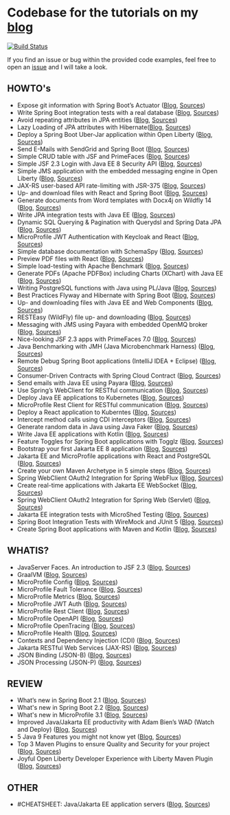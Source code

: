 # Codebase for the tutorials on my [blog](https://rieckpil.de/#/blog)

[![Build Status](https://travis-ci.com/rieckpil/blog-tutorials.svg?branch=master)](https://travis-ci.com/rieckpil/blog-tutorials)

If you find an issue or bug within the provided code examples, feel free to open an [issue](https://github.com/rieckpil/blog-tutorials/issues) and I will take a look.

## HOWTO's

* Expose git information with Spring Boot’s Actuator ([Blog](https://rieckpil.de/howto-expose-git-information-with-spring-boots-actuator/), [Sources](https://github.com/rieckpil/blog-tutorials/tree/master/expose-git-information-actuator))
* Write Spring Boot integration tests with a real database ([Blog](https://rieckpil.de/howto-write-spring-boot-integration-tests-with-a-real-database/), [Sources](https://github.com/rieckpil/blog-tutorials/tree/master/testcontainers))
* Avoid repeating attributes in JPA entities ([Blog](https://rieckpil.de/howto-avoid-repeating-attributes-in-jpa-entities/), [Sources](https://github.com/rieckpil/blog-tutorials/tree/master/avoid-repeating-attributes-in-jpa-entities))
* Lazy Loading of JPA attributes with Hibernate([Blog](https://rieckpil.de/how-to-lazy-loading-of-jpa-attributes-with-hibernate/), [Sources](https://github.com/rieckpil/blog-tutorials/tree/master/lazy-loading-of-jpa-attributes-with-hibernate))
* Deploy a Spring Boot Uber-Jar application within Open Liberty ([Blog](https://rieckpil.de/howto-run-spring-boot-uber-jar-application-within-open-liberty/), [Sources](https://github.com/rieckpil/blog-tutorials/tree/master/spring-boot-with-open-liberty/))
* Send E-Mails with SendGrid and Spring Boot ([Blog](https://rieckpil.de/howto-send-e-mails-with-sendgrid-and-spring-boot/), [Sources](https://github.com/rieckpil/blog-tutorials/tree/master/send-emails-with-sendgrid-and-spring-boot))
* Simple CRUD table with JSF and PrimeFaces ([Blog](https://rieckpil.de/howto-simple-crud-table-with-jsf-2-3-and-primefaces/), [Sources](https://github.com/rieckpil/blog-tutorials/tree/master/simple-crud-table-with-jsf-and-primefaces))
* Simple JSF 2.3 Login with Java EE 8 Security API ([Blog](https://rieckpil.de/howto-simple-form-based-authentication-for-jsf-2-3-with-java-ee-8-security-api/), [Sources](https://github.com/rieckpil/blog-tutorials/tree/master/jsf-simple-login-with-java-ee-security-api))
* Simple JMS application with the embedded messaging engine in Open Liberty ([Blog](https://rieckpil.de/howto-simple-jms-application-with-the-embedded-messaging-engine-in-open-liberty/), [Sources](https://github.com/rieckpil/blog-tutorials/tree/master/embedded-messaging-engine-open-liberty))
* JAX-RS user-based API rate-limiting with JSR-375 ([Blog](https://rieckpil.de/howto-jax-rs-user-based-rate-limiting-with-jsr-375/), [Sources](https://github.com/rieckpil/blog-tutorials/tree/master/jax-rs-api-rate-limiting-with-jsr-375))
* Up- and download files with React and Spring Boot ([Blog](https://rieckpil.de/howto-up-and-download-files-with-react-and-spring-boot/), [Sources](https://github.com/rieckpil/blog-tutorials/tree/master/spring-boot-uploading-and-downloading-files-with-react))
* Generate documents from Word templates with Docx4j on Wildfly 14
([Blog](https://rieckpil.de/howto-generate-documents-from-word-templates-with-docx4j-on-wildfly-14/), [Sources](https://github.com/rieckpil/blog-tutorials/tree/master/generate-documents-from-word-templates-with-docx4j-on-wildfly14))
* Write JPA integration tests with Java EE ([Blog](https://rieckpil.de/howto-jpa-integration-tests-with-java-ee/), [Sources](https://github.com/rieckpil/blog-tutorials/tree/master/jpa-integration-tests-java-ee))
* Dynamic SQL Querying & Pagination with Querydsl and Spring Data JPA
([Blog](https://rieckpil.de/howto-dynamic-sql-querying-pagination-with-querydsl-and-spring-data-jpa), [Sources](https://github.com/rieckpil/blog-tutorials/tree/master/dynamic-sql-querying-with-pagination))
* MicroProfile JWT Authentication with Keycloak and React
([Blog](https://rieckpil.de/howto-microprofile-jwt-authentication-with-keycloak-and-react/), [Sources](https://github.com/rieckpil/blog-tutorials/tree/master/microprofile-jwt-keycloak-auth))
* Simple database documentation with SchemaSpy
([Blog](https://rieckpil.de/howto-simple-database-documentation-with-schemaspy/), [Sources](https://github.com/rieckpil/blog-tutorials/tree/master/simple-database-documentation-with-schema-spy))
* Preview PDF files with React
([Blog](https://rieckpil.de/howto-pdf-preview-with-react/), [Sources](https://github.com/rieckpil/blog-tutorials/tree/master/pdf-preview-react))
* Simple load-testing with Apache Benchmark
([Blog](https://rieckpil.de/howto-simple-load-testing-with-apache-benchmark/), [Sources](https://github.com/rieckpil/blog-tutorials/tree/master/load-testing-your-application))
* Generate PDFs (Apache PDFBox) including Charts (XChart) with Java EE
([Blog](https://rieckpil.de/howto-generate-pdfs-apache-pdfbox-including-charts-xchart-with-java-ee/), [Sources](https://github.com/rieckpil/blog-tutorials/tree/master/charts-in-pdf-java-ee))
* Writing PostgreSQL functions with Java using PL/Java
([Blog](https://rieckpil.de/howto-writing-postgresql-functions-with-java-using-pl-java/), [Sources](https://github.com/rieckpil/blog-tutorials/tree/master/running-java-within-postgres))
* Best Practices Flyway and Hibernate with Spring Boot ([Blog](https://rieckpil.de/howto-best-practices-for-flyway-and-hibernate-with-spring-boot/), [Sources](https://github.com/rieckpil/blog-tutorials/tree/master/spring-boot-hibernate-flyway-best-practices))
* Up- and downloading files with Java EE and Web Components ([Blog](https://rieckpil.de/howto-up-and-download-files-with-java-ee-and-web-components/), [Sources](https://github.com/rieckpil/blog-tutorials/tree/master/java-ee-uploading-and-downloading-files-with-web-components))
* RESTEasy (WildFly) file up- and downloading ([Blog](https://rieckpil.de/howto-resteasy-wildfly-jax-rs-2-1-file-up-and-downloading/), [Sources](https://github.com/rieckpil/blog-tutorials/tree/master/rest-easy-file-uploading-and-downloading))
* Messaging with JMS using Payara with embedded OpenMQ broker ([Blog](https://rieckpil.de/howto-messaging-with-jms-using-payara-with-embedded-openmq-broker/), [Sources](https://github.com/rieckpil/blog-tutorials/tree/master/messaging-with-jms-using-payara))
* Nice-looking JSF 2.3 apps with PrimeFaces 7.0 ([Blog](https://rieckpil.de/howto-create-nice-looking-jsf-2-3-applications-with-primefaces-7-0), [Sources](https://github.com/rieckpil/blog-tutorials/tree/master/nice-looking-jsf-apps-with-prime-faces-7))
* Java Benchmarking with JMH (Java Microbenchmark Harness) ([Blog](https://rieckpil.de/howto-java-benchmarking-with-jmh-java-microbenchmark-harness/), [Sources](https://github.com/rieckpil/blog-tutorials/tree/master/java-benchmarking-with-jmh))
* Remote Debug Spring Boot applications (IntelliJ IDEA + Eclipse) ([Blog](https://rieckpil.de/howto-remote-debug-spring-boot-applications-intellij-idea-eclipse/), [Sources](https://github.com/rieckpil/blog-tutorials/tree/master/remote-debugging-spring-boot-application))
* Consumer-Driven Contracts with Spring Cloud Contract ([Blog](https://rieckpil.de/howto-consumer-driven-contracts-with-spring-cloud-contract/), [Sources](https://github.com/rieckpil/blog-tutorials/tree/master/consumer-driven-contracts-with-spring-cloud-contract))
* Send emails with Java EE using Payara ([Blog](https://rieckpil.de/howto-send-emails-with-java-ee-using-payara), [Sources](https://github.com/rieckpil/blog-tutorials/tree/master/java-ee-sending-mails))
* Use Spring’s WebClient for RESTful communication ([Blog](https://rieckpil.de/howto-use-springs-webclient-for-restful-communication/), [Sources](https://github.com/rieckpil/blog-tutorials/tree/master/spring-web-client-demo))
* Deploy Java EE applications to Kubernetes ([Blog](https://rieckpil.de/howto-deploy-java-ee-applications-to-kubernetes), [Sources](https://github.com/rieckpil/blog-tutorials/tree/master/java-ee-kubernetes-deployment))
* MicroProfile Rest Client for RESTful communication ([Blog](https://rieckpil.de/howto-microprofile-rest-client-for-restful-communication/), [Sources](https://github.com/rieckpil/blog-tutorials/tree/master/microprofile-rest-client-for-restful-communication))
* Deploy a React application to Kuberntes ([Blog](https://dev.to/rieckpil/deploy-a-react-application-to-kubernetes-in-5-easy-steps-516j), [Sources](https://github.com/rieckpil/blog-tutorials/tree/master/react-app-kubernetes))
* Intercept method calls using CDI interceptors ([Blog](https://rieckpil.de/howto-intercept-method-calls-using-cdi-interceptors/), [Sources](https://github.com/rieckpil/blog-tutorials/tree/master/intercept-methods-with-cdi-interceptors))
* Generate random data in Java using Java Faker ([Blog](https://rieckpil.de/howto-generate-random-data-in-java-using-java-faker/), [Sources](https://github.com/rieckpil/blog-tutorials/tree/master/random-data-in-java-using-java-faker))
* Write Java EE applications with Kotlin ([Blog](https://rieckpil.de/howto-write-java-ee-applications-with-kotlin/), [Sources](https://github.com/rieckpil/blog-tutorials/tree/master/java-ee-with-kotlin))
* Feature Toggles for Spring Boot applications with Togglz ([Blog](https://rieckpil.de/howto-feature-toggles-for-spring-boot-applications-with-togglz/), [Sources](https://github.com/rieckpil/blog-tutorials/tree/master/spring-boot-feature-toggles-with-togglz))
* Bootstrap your first Jakarta EE 8 application ([Blog](https://rieckpil.de/howto-bootstrap-your-first-jakarta-ee-8-application/), [Sources](https://github.com/rieckpil/blog-tutorials/tree/master/bootstrap-jakarta-ee-8-application))
* Jakarta EE and MicroProfile applications with React and PostgreSQL ([Blog](https://rieckpil.de/jakarta-ee-and-microprofile-applications-with-react-and-postgresql), [Sources](https://github.com/rieckpil/blog-tutorials/tree/master/guide-to-jakarta-ee-with-react-and-postgresql))
* Create your own Maven Archetype in 5 simple steps ([Blog](https://rieckpil.de/create-your-own-maven-archetype-in-5-simple-steps/), [Sources](https://github.com/rieckpil/blog-tutorials/tree/master/custom-maven-archetype))
* Spring WebClient OAuth2 Integration for Spring WebFlux ([Blog](https://rieckpil.de/spring-webclient-oauth2-integration-using-github-as-an-example/), [Sources](https://github.com/rieckpil/blog-tutorials/tree/master/spring-web-client-oauth2-reactive-stack))
* Create real-time applications with Jakarta EE WebSocket ([Blog](https://rieckpil.de/create-real-time-applications-with-jakarta-ee-websocket/), [Sources](https://github.com/rieckpil/blog-tutorials/tree/master/websockets-with-jakarta-ee))
* Spring WebClient OAuth2 Integration for Spring Web (Servlet) ([Blog](https://rieckpil.de/spring-webclient-oauth2-integration-for-spring-web-servlet/), [Sources](https://github.com/rieckpil/blog-tutorials/tree/master/spring-web-client-oauth2-servlet-stack))
* Jakarta EE integration tests with MicroShed Testing ([Blog](https://rieckpil.de/jakarta-ee-integration-tests-with-microshed-testing/), [Sources](https://github.com/rieckpil/blog-tutorials/tree/master/review-microshed-testing))
* Spring Boot Integration Tests with WireMock and JUnit 5 ([Blog](https://rieckpil.de/spring-boot-integration-tests-with-wiremock-and-junit-5/), [Sources](https://github.com/rieckpil/blog-tutorials/tree/master/spring-boot-integration-tests-wiremock))
* Create Spring Boot applications with Maven and Kotlin ([Blog](https://rieckpil.de/create-spring-boot-applications-with-maven-and-kotlin/), [Sources](https://github.com/rieckpil/blog-tutorials/tree/master/spring-boot-with-maven))

## WHATIS?

* JavaServer Faces. An introduction to JSF 2.3 ([Blog](https://rieckpil.de/whatis-java-server-faces-an-introduction-to-jsf-2-3/), [Sources](https://github.com/rieckpil/blog-tutorials/tree/master/hello-world-jsf-2.3))
* GraalVM ([Blog](https://rieckpil.de/whatis-graalvm/), [Sources](https://github.com/rieckpil/blog-tutorials/tree/master/graalvm-intro))
* MicroProfile Config ([Blog](https://rieckpil.de/whatis-eclipse-microprofile-config/), [Sources](https://github.com/rieckpil/getting-started-with-eclipse-microprofile/tree/master/microprofile-config))
* MicroProfile Fault Tolerance ([Blog](https://rieckpil.de/whatis-eclipse-microprofile-fault-tolerance/), [Sources](https://github.com/rieckpil/getting-started-with-eclipse-microprofile/tree/master/microprofile-fault-tolerance))
* MicroProfile Metrics ([Blog](https://rieckpil.de/whatis-eclipse-microprofile-metrics/), [Sources](https://github.com/rieckpil/getting-started-with-eclipse-microprofile/tree/master/microprofile-metrics))
* MicroProfile JWT Auth ([Blog](https://rieckpil.de/whatis-eclipse-microprofile-jwt-auth/), [Sources](https://github.com/rieckpil/getting-started-with-eclipse-microprofile/tree/master/microprofile-jwt-auth))
* MicroProfile Rest Client ([Blog](https://rieckpil.de/whatis-eclipse-microprofile-rest-client/), [Sources](https://github.com/rieckpil/getting-started-with-eclipse-microprofile/tree/master/microprofile-rest-client))
* MicroProfile OpenAPI ([Blog](https://rieckpil.de/whatis-eclipse-microprofile-openapi/), [Sources](https://github.com/rieckpil/getting-started-with-eclipse-microprofile/tree/master/microprofile-open-api))
* MicroProfile OpenTracing ([Blog](https://rieckpil.de/whatis-eclipse-microprofile-opentracing/), [Sources](https://github.com/rieckpil/getting-started-with-eclipse-microprofile/tree/master/microprofile-open-tracing))
* MicroProfile Health ([Blog](https://rieckpil.de/whatis-eclipse-microprofile-health/), [Sources](https://github.com/rieckpil/getting-started-with-eclipse-microprofile/tree/master/microprofile-health))
* Contexts and Dependency Injection (CDI) ([Blog](https://rieckpil.de/whatis-contexts-and-dependency-injection-cdi/), [Sources](https://github.com/rieckpil/getting-started-with-eclipse-microprofile/tree/master/cdi))
* Jakarta RESTful Web Services (JAX-RS) ([Blog](https://rieckpil.de/whatis-jakarta-restful-web-services-jax-rs/), [Sources](https://github.com/rieckpil/getting-started-with-eclipse-microprofile/tree/master/jax-rs))
* JSON Binding (JSON-B) ([Blog](https://rieckpil.de/whatis-json-binding-json-b/), [Sources](https://github.com/rieckpil/getting-started-with-eclipse-microprofile/tree/master/json-b))
* JSON Processing (JSON-P) ([Blog](https://rieckpil.de/whatis-json-processing-json-p/), [Sources](https://github.com/rieckpil/getting-started-with-eclipse-microprofile/tree/master/json-p))

## REVIEW

* What’s new in Spring Boot 2.1 ([Blog](https://rieckpil.de/review-whats-new-in-spring-boot-2-1/), [Sources](https://github.com/rieckpil/blog-tutorials/tree/master/whats-new-in-spring-boot-2.1))
* What's new in Spring Boot 2.2 ([Blog](https://rieckpil.de/review-whats-new-in-spring-boot-2-2/), [Sources](https://github.com/rieckpil/blog-tutorials/tree/master/whats-new-in-spring-boot-2.2.))
* What's new in MicroProfile 3.1 ([Blog](https://rieckpil.de/review-whats-new-in-microprofile-3-1/), [Sources](https://github.com/rieckpil/blog-tutorials/tree/master/whats-new-in-microprofile-3.1))
* Improved Java/Jakarta EE productivity with Adam Bien’s WAD (Watch and Deploy) ([Blog](https://rieckpil.de/review-improved-java-jakarta-ee-productivity-with-adam-biens-wad-watch-and-deploy/), [Sources](https://github.com/rieckpil/blog-tutorials/tree/master/improved-java-ee-productivity-with-wad))
* 5 Java 9 Features you might not know yet ([Blog](https://rieckpil.de/review-5-java-9-features-you-might-not-know-yet/), [Sources](https://github.com/rieckpil/blog-tutorials/tree/master/five-java-9-features))
* Top 3 Maven Plugins to ensure Quality and Security for your project ([Blog](https://rieckpil.de/top-3-maven-plugins-to-ensure-quality-and-security-for-your-project/), [Sources](https://github.com/rieckpil/blog-tutorials/tree/master/maven-plugins-to-ensure-quality))
* Joyful Open Liberty Developer Experience with Liberty Maven Plugin ([Blog](https://rieckpil.de/joyful-open-liberty-developer-experience-with-liberty-maven-plugin/), [Sources](https://github.com/rieckpil/blog-tutorials/tree/master/open-liberty-maven-plugin-review))


## OTHER

* #CHEATSHEET: Java/Jakarta EE application servers ([Blog](https://rieckpil.de/cheatsheet-java-jakarta-ee-application-servers/), [Sources](https://github.com/rieckpil/blog-tutorials/tree/master/application-server-cheatsheet))